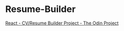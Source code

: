 # Resume-Builder

[React - CV/Resume Builder Project - The Odin Project](https://www.theodinproject.com/lessons/node-path-react-new-cv-application#solutions)
